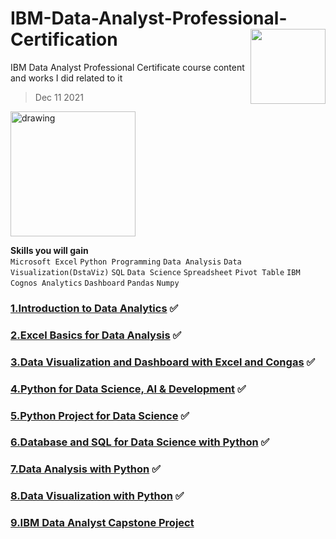# IBM-Data-Analyst-Professional-Certification <img src="https://raw.githubusercontent.com/roshangrewal/IBM-Data-Science-Professional-Certification/master/IBM-Banner.png" align="right" width="120" />
IBM Data Analyst Professional Certificate course content and works I did related to it <br>
>Dec 11 2021
<img src="https://images.credly.com/images/2e9770bd-020f-4435-99c2-89b2403467a4/Professional_Certificate_-_Data_Analyst.png" alt="drawing" width="200"/>

**Skills you will gain**<br>
`Microsoft Excel`
`Python Programming`
`Data Analysis`
`Data Visualization(DstaViz)`
`SQL`
`Data Science`
`Spreadsheet`
`Pivot Table`
`IBM Cognos Analytics`
`Dashboard`
`Pandas` 
`Numpy`

### [1.Introduction to Data Analytics](https://github.com/TenzinTsundue/IBM-Data-Analyst-Professional-Certificate/tree/main/1.Introduction%20to%20Data%20Analytics) ✅
### [2.Excel Basics for Data Analysis](https://github.com/TenzinTsundue/IBM-Data-Analyst-Professional-Certificate/tree/main/2.Excel%20Basics%20for%20Data%20Analysis) ✅
### [3.Data Visualization and Dashboard with Excel and Congas](https://github.com/TenzinTsundue/IBM-Data-Analyst-Professional-Certificate/tree/main/3.Data%20Visualization%20and%20Dashboards%20with%20Excel%20and%20Cognos) ✅
### [4.Python for Data Science, AI & Development](https://github.com/TenzinTsundue/IBM-Data-Analyst-Professional-Certificate/tree/main/4.Python%20for%20Data%20Science%2C%20AI%20%26%20Development) ✅
### [5.Python Project for Data Science](https://github.com/TenzinTsundue/IBM-Data-Analyst-Professional-Certificate/tree/main/5.Python%20Project%20for%20Data%20Science) ✅
### [6.Database and SQL for Data Science with Python](https://github.com/TenzinTsundue/IBM-Data-Analyst-Professional-Certificate/tree/main/6.Database%20and%20SQL%20for%20Data%20Science%20with%20Python) ✅
### [7.Data Analysis with Python](https://github.com/TenzinTsundue/IBM-Data-Analyst-Professional-Certificate/tree/main/7.Data%20Analysis%20with%20Python) ✅
### [8.Data Visualization with Python](https://github.com/TenzinTsundue/IBM-Data-Analyst-Professional-Certificate/tree/main/8.Data%20Visualization%20with%20Python) ✅
### [9.IBM Data Analyst Capstone Project](https://github.com/TenzinTsundue/IBM-Data-Analyst-Professional-Certificate/tree/main/9.IBM%20Data%20Analyst%20Capstone%20Project)
